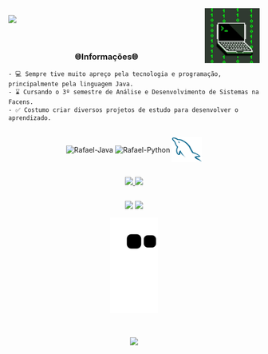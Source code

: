 <img align="right" alt="gif-gif" src="https://github.com/Rafael-MJ/Rafael-MJ/blob/main/gif.gif" height="110" width="110"/>

![](https://readme-typing-svg.herokuapp.com/?font=Press+Start+10P&color=00ff9c&size=15&lines=Olá,+me+chamo+Rafael,+bem-vindo+ao+meu+Github!;+Estou+iniciando+carreira+como+dev+Back-end.)

<br/>

   <h3 align="center"> 🌐Informações🌐 </h3>
  
    - 💻 Sempre tive muito apreço pela tecnologia e programação, principalmente pela linguagem Java.
    - ⌛ Cursando o 3º semestre de Análise e Desenvolvimento de Sistemas na Facens.
    - ✅ Costumo criar diversos projetos de estudo para desenvolver o aprendizado.

<div align="center" style="display: inline_block"><br>
 <img align="center" alt="Rafael-Java" height="50" width="60" src="https://raw.githubusercontent.com/jmnote/z-icons/master/svg/java.svg">
 <img align="center" alt="Rafael-Python" height="50" width="60" src="https://raw.githubusercontent.com/jmnote/z-icons/master/svg/python.svg">
 <img align="center" alt="Rafael-MySQL" height="50" width="60" src="https://raw.githubusercontent.com/devicons/devicon/master/icons/mysql/mysql-plain.svg">

</div>
  
  ##

<div align="center">
  <a href="https://github.com/Rafael-MJ">
  <img height="135em" src="https://github-readme-stats.vercel.app/api?username=Rafael-MJ&show_icons=true&theme=dark&include_all_commits=true&count_private=true"/>
  <img height="135em" src="https://github-readme-stats.vercel.app/api/top-langs/?username=Rafael-MJ&layout=compact&langs_count=7&theme=dark"/>
</div>

  ##
 
<div align="center"> 
  <a href="https://br.linkedin.com/in/rafaelmj" target="_blank"><img src="https://img.shields.io/badge/-LinkedIn-%230077B5?style=for-the-badge&logo=linkedin&logoColor=white" target="_blank"></a> 
  <a href = "mailto:rafaeljakubovsky@hotmail.com"><img src="https://img.shields.io/badge/-Email-%23333?style=for-the-badge&logo=gmail&logoColor=red" target="_blank"></a>
 
   ![Snake animation](https://github.com/rafaballerini/rafaballerini/blob/output/github-contribution-grid-snake.svg)
   
   <br>
   
   ![](https://komarev.com/ghpvc/?username=your-github-Rafael-MJ&color=00ff9c)
   
</div>
